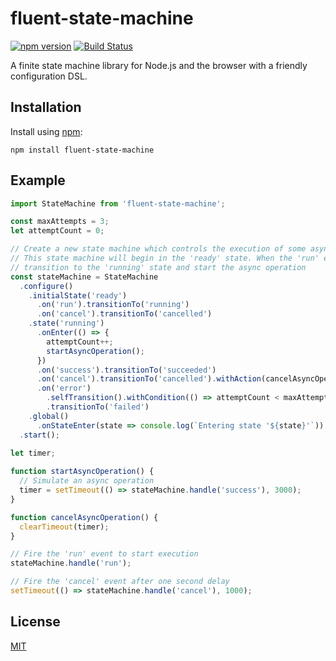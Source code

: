 # fluent-state-machine

[![npm version](https://badge.fury.io/js/fluent-state-machine.svg)](https://badge.fury.io/js/fluent-state-machine)
[![Build Status](https://api.travis-ci.org/nickuraltsev/fluent-state-machine.svg?branch=master)](https://travis-ci.org/nickuraltsev/fluent-state-machine)

A finite state machine library for Node.js and the browser with a friendly configuration DSL.

## Installation

Install using [npm](https://www.npmjs.org/):

```
npm install fluent-state-machine
```

## Example

```javascript
import StateMachine from 'fluent-state-machine';

const maxAttempts = 3;
let attemptCount = 0;

// Create a new state machine which controls the execution of some asynchronous operation.
// This state machine will begin in the 'ready' state. When the 'run' event is received, it will
// transition to the 'running' state and start the async operation
const stateMachine = StateMachine
  .configure()
    .initialState('ready')
      .on('run').transitionTo('running')
      .on('cancel').transitionTo('cancelled')
    .state('running')
      .onEnter(() => {
        attemptCount++;
        startAsyncOperation();
      })
      .on('success').transitionTo('succeeded')
      .on('cancel').transitionTo('cancelled').withAction(cancelAsyncOperation)
      .on('error')
        .selfTransition().withCondition(() => attemptCount < maxAttempts)
        .transitionTo('failed')
    .global()
      .onStateEnter(state => console.log(`Entering state '${state}'`))
  .start();
    
let timer;

function startAsyncOperation() {
  // Simulate an async operation
  timer = setTimeout(() => stateMachine.handle('success'), 3000);
}

function cancelAsyncOperation() {
  clearTimeout(timer);
}

// Fire the 'run' event to start execution
stateMachine.handle('run');

// Fire the 'cancel' event after one second delay
setTimeout(() => stateMachine.handle('cancel'), 1000);
```

## License

[MIT](https://github.com/nickuraltsev/fluent-state-machine/blob/master/LICENSE)
